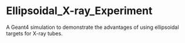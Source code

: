 # Ellipsoidal_X-ray_Experiment
A Geant4 simulation to demonstrate the advantages of using ellipsoidal targets for X-ray tubes.
